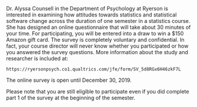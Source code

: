 
Dr. Alyssa Counsell in the Department of Psychology at Ryerson is interested in examining how attitudes towards statistics and statistical software change across the duration of one semester in a statistics course. She has designed an online questionnaire that will take about 30 minutes of your time. For participating, you will be entered into a draw to win a $150 Amazon gift card. The survey is completely voluntary and confidential. In fact, your course director will never know whether you participated or how you answered the survey questions. More information about the study and researcher is included at: 

    https://ryersonpsych.co1.qualtrics.com/jfe/form/SV_5d8RGx6H46zkF7L

The online survey is open until December 30, 2019.

Please note that you are still eligible to participate even if you did complete part 1 of the survey at the beginning of the semester.
